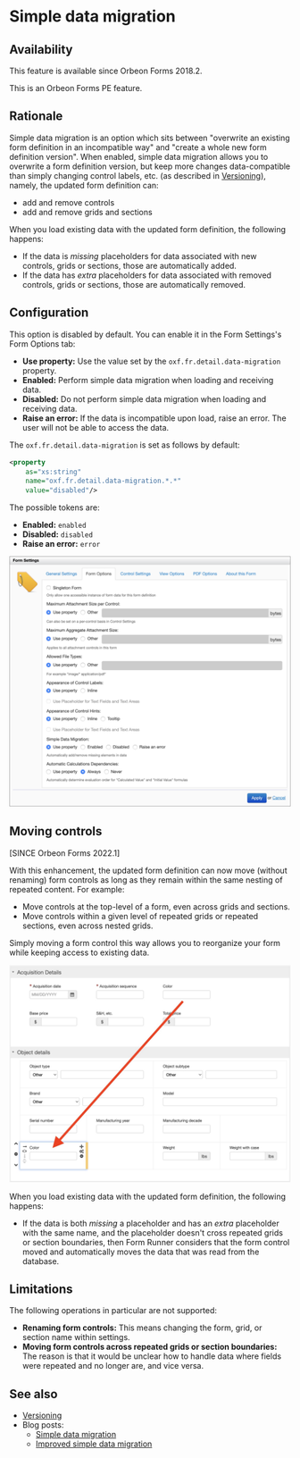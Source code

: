 # Simple data migration

## Availability

This feature is available since Orbeon Forms 2018.2.

This is an Orbeon Forms PE feature.

## Rationale

Simple data migration is an option which sits between "overwrite an existing form definition in an incompatible way" and "create a whole new form definition version". When enabled, simple data migration allows you to overwrite a form definition version, but keep more changes data-compatible than simply changing control labels, etc. (as described in [Versioning](versioning.md)), namely, the updated form definition can:

- add and remove controls
- add and remove grids and sections

When you load existing data with the updated form definition, the following happens:

- If the data is *missing* placeholders for data associated with new controls, grids or sections, those are automatically added.
- If the data has *extra* placeholders for data associated with removed controls, grids or sections, those are automatically removed. 

## Configuration

This option is disabled by default. You can enable it in the Form Settings's Form Options tab:

- __Use property:__ Use the value set by the `oxf.fr.detail.data-migration` property.
- __Enabled:__ Perform simple data migration when loading and receiving data.
- __Disabled:__ Do not perform simple data migration when loading and receiving data.
- __Raise an error:__ If the data is incompatible upon load, raise an error. The user will not be able to access the data.

The `oxf.fr.detail.data-migration` is set as follows by default:

```xml
<property
    as="xs:string"
    name="oxf.fr.detail.data-migration.*.*"
    value="disabled"/>
```

The possible tokens are:

- __Enabled:__ `enabled`
- __Disabled:__ `disabled`
- __Raise an error:__ `error`

![Form Options](../../form-builder/images/form-settings-form-options.png)

## Moving controls

[SINCE Orbeon Forms 2022.1]

With this enhancement, the updated form definition can now move (without renaming) form controls as long as they remain within the same nesting of repeated content. For example:

- Move controls at the top-level of a form, even across grids and sections.
- Move controls within a given level of repeated grids or repeated sections, even across nested grids.

Simply moving a form control this way allows you to reorganize your form while keeping access to existing data.

![Moving a control across section boundaries](../images/simple-data-migration-move.png)

When you load existing data with the updated form definition, the following happens:

- If the data is both *missing* a placeholder and has an *extra* placeholder with the same name, and the placeholder doesn't cross repeated grids or section boundaries, then Form Runner considers that the form control moved and automatically moves the data that was read from the database. 

## Limitations

The following operations in particular are not supported:

- __Renaming form controls:__ This means changing the form, grid, or section name within settings.
- __Moving form controls across repeated grids or section boundaries:__ The reason is that it would be unclear how to handle data where fields were repeated and no longer are, and vice versa.

## See also

- [Versioning](versioning.md)
- Blog posts:
    - [Simple data migration](https://blog.orbeon.com/2018/09/simple-data-migration.html)
    - [Improved simple data migration](https://blog.orbeon.com/2022/09/improved-simple-data-migration.html)
